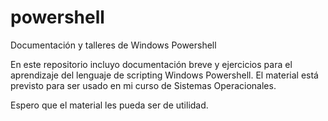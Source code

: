 # powershell
Documentación y talleres de Windows Powershell

En este repositorio incluyo documentación breve y ejercicios para el aprendizaje del lenguaje de
scripting Windows Powershell. El material está previsto para ser usado en mi curso de Sistemas
Operacionales.

Espero que el material les pueda ser de utilidad.
